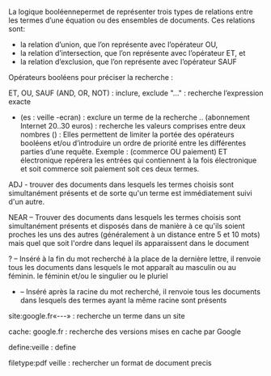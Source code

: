 La logique booléennepermet de représenter trois types de relations entre les termes d’une équation ou des ensembles de documents. 
Ces relations sont: 
* la relation d’union, que l’on représente avec l’opérateur OU, 
* la relation d’intersection, que l’on représente avec l’opérateur ET, et 
* la relation d’exclusion, que l’on représente avec l’opérateur SAUF

Opérateurs booléens pour préciser la recherche : 

ET, OU, SAUF (AND, OR, NOT)           : inclure, exclude
"…"                                   : recherche l’expression exacte
- (es : veille -ecran)                : exclure un terme de la recherche
.. (abonnement Internet 20..30 euros) : recherche les valeurs comprises entre deux nombres
()                                    : Elles permettent de limiter la portée des opérateurs booléens et/ou d’introduire un ordre de priorité entre les                                            différentes parties d’une requête. Exemple : (commerce OU paiement) ET électronique repérera les entrées qui                                                contiennent à la fois électronique et soit commerce soit paiement soit ces deux termes.

ADJ  - trouver des documents dans lesquels les termes choisis sont simultanément présents et de sorte qu'un terme est immédiatement suivi d'un autre. 

NEAR – Trouver des documents dans lesquels les termes choisis sont simultanément présents et disposés dans de manière à ce qu'ils soient proches les uns des autres (généralement à un distance entre 5 et 10 mots) mais quel que soit l'ordre dans lequel ils apparaissent dans le document

? – Inséré à la fin du mot recherché à la place de la dernière lettre, il renvoie tous les documents dans lesquels le mot apparaît au masculin ou au féminin. le féminin et/ou le singulier ou le pluriel

* – Inséré après la racine du mot recherché, il renvoie tous les documents dans lesquels des termes ayant la même racine sont présents

site:google.fr«---»                   : recherche un terme dans un site

cache: google.fr                      : recherche des versions mises en cache par Google

define:veille                         : define

filetype:pdf veille                   : rechercher un format de document precis
